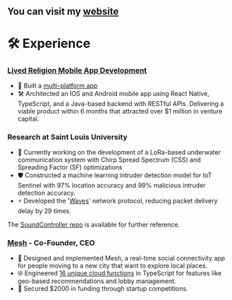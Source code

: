 ## You can visit my [website](https://www.stuartmray.com/)

# 🛠 Experience

### [Lived Religion Mobile App Development](https://religioninplace.org/blog/)
- 📱 Built a [multi-platform app](https://github.com/oss-slu/lrda_mobile)
- 🛠 Architected an IOS and Android mobile app using React Native, TypeScript, and a Java-based backend with RESTful APIs. Delivering a viable product within 6 months that attracted over $1 million in venture capital.

### Research at Saint Louis University
- 🌊 Currently working on the development of a LoRa-based underwater communication system with Chirp Spread Spectrum (CSS) and Spreading Factor (SF) optimizations
- 🛡️ Constructed a machine learning intruder detection model for IoT Sentinel with 97% location accuracy and 99% malicious intruder detection accuracy.
- ⚡ Developed the '[Waves](https://ieeexplore.ieee.org/document/10106093/authors#authors)' network protocol, reducing packet delivery delay by 29 times.

The [SoundController repo](https://github.com/Stuartwastaken/SoundController) is available for further reference.


### [Mesh](https://mesh-local.com) - Co-Founder, CEO
- 🤝 Designed and implemented Mesh, a real-time social connectivity app for people moving to a new city that want to explore local places.
- 🌐 Engineered [16 unique cloud functions](https://github.com/Stuartwastaken/Mesh_CloudFunctions) in TypeScript for features like geo-based recommendations and lobby management.
- 🚀 Secured $2000 in funding through startup competitions.

